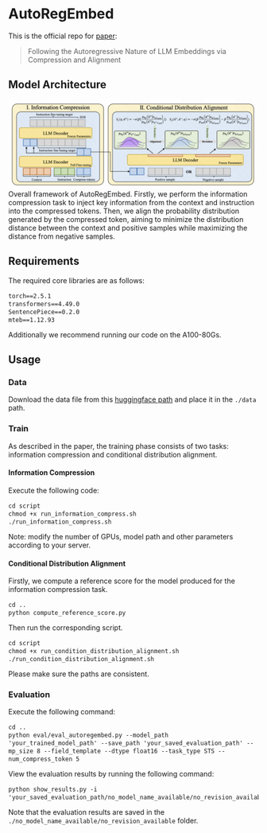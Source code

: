 # AutoRegEmbed

This is the official repo for [paper](https://arxiv.org/pdf/2502.11401): 
> Following the Autoregressive Nature of LLM Embeddings via Compression and Alignment

## Model Architecture
![](https://github.com/TrustedLLM/AutoRegEmbed/blob/main/figtures/framework.png)
Overall framework of AutoRegEmbed. Firstly, we perform the information compression task to inject key information from the context and instruction into the compressed tokens. Then, we align the probability distribution generated by the compressed token, aiming to minimize the distribution distance between the context and positive samples while maximizing the distance from negative samples.

## Requirements
The required core libraries are as follows:
```
torch==2.5.1
transformers==4.49.0
SentencePiece==0.2.0
mteb==1.12.93
```
Additionally we recommend running our code on the A100-80Gs.

## Usage
### Data
Download the data file from this [huggingface path](https://huggingface.co/datasets/DJCheng/autoregembed-data) and place it in the `./data` path.
### Train
As described in the paper, the training phase consists of two tasks: information compression and conditional distribution alignment. 
#### Information Compression 
Execute the following code:
```
cd script
chmod +x run_information_compress.sh
./run_information_compress.sh
```
Note: modify the number of GPUs, model path and other parameters according to your server.
#### Conditional Distribution Alignment
Firstly, we compute a reference score for the model produced for the information compression task.
```
cd ..
python compute_reference_score.py
```
Then run the corresponding script.
```
cd script
chmod +x run_condition_distribution_alignment.sh
./run_condition_distribution_alignment.sh
```
Please make sure the paths are consistent.
### Evaluation 
Execute the following command:
```
cd ..
python eval/eval_autoregembed.py --model_path 'your_trained_model_path' --save_path 'your_saved_evaluation_path' --mp_size 8 --field_template --dtype float16 --task_type STS --num_compress_token 5
```
View the evaluation results by running the following command:
```
python show_results.py -i 'your_saved_evaluation_path/no_model_name_available/no_revision_available'
```
Note that the evaluation results are saved in the `./no_model_name_available/no_revision_available` folder.

